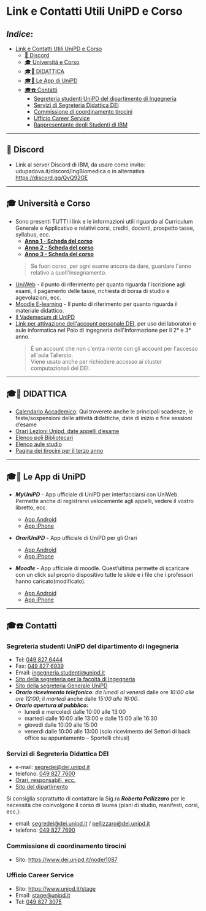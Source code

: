 
# Link e Contatti Utili UniPD e Corso

## *Indice*:<!-- omit in toc -->
- [Link e Contatti Utili UniPD e Corso](#link-e-contatti-utili-unipd-e-corso)
  - [👾 Discord](#-discord)
  - [🎓 Università e Corso](#-università-e-corso)
  - [🎓📆 DIDATTICA](#-didattica)
  - [🎓📲 Le App di UniPD](#-le-app-di-unipd)
  - [🎓☎️ Contatti](#️-contatti)
    - [Segreteria studenti UniPD del dipartimento di Ingegneria](#segreteria-studenti-unipd-del-dipartimento-di-ingegneria)
    - [Servizi di Segreteria Didattica DEI](#servizi-di-segreteria-didattica-dei)
    - [Commissione di coordinamento tirocini](#commissione-di-coordinamento-tirocini)
    - [Ufficio Career Service](#ufficio-career-service)
    - [Rappresentante degli Studenti di IBM](#rappresentante-degli-studenti-di-ibm)


---

## 👾 Discord

- Link al server Discord di IBM, da usare come invito: udupadova.it/discord/IngBiomedica o in alternativa https://discord.gg/QvQ92GE

---
## 🎓 Università e Corso

- Sono presenti TUTTI i link e le informazioni utili riguardo al Curriculum Generale e Applicativo e relativi corsi, crediti, docenti, prospetto tasse, syllabus, ecc.
  - [**Anno 1 - Scheda del corso**](https://didattica.unipd.it/off/2024/LT/IN/IN2374)
  - [**Anno 2 - Scheda del corso**](https://didattica.unipd.it/off/2023/LT/IN/IN2374)
  - [**Anno 3 - Scheda del corso**](https://didattica.unipd.it/off/2022/LT/IN/IN2374)
  > Se fuori corso, per ogni esame ancora da dare, guardare l'anno relativo a quell'insegnamento.
- [UniWeb](https://uniweb.unipd.it/) - il punto di riferimento per quanto riguarda l'iscrizione agli esami, il pagamento delle tasse, richiesta di borsa di studio e agevolazioni, ecc.
- [Moodle E-learning](https://stem.elearning.unipd.it/) - Il punto di riferimento per quanto riguarda il materiale didattico.
- [Il Vademecum di UniPD](https://www.spgi.unipd.it/corsi/guida-rapida-gli-studenti)
- [Link per attivazione dell'account personale DEI](https://www.dei.unipd.it/nuovoaccount/), per uso dei laboratori e aule informatica nel Polo di ingegneria dell'Informazione per il 2° e 3° anno. 
    > È un account che non c'entra niente con gli account per l'accesso all'aula Taliercio. <br> Viene usato anche per richiedere accesso ai cluster computazionali del DEI.
--- 

## 🎓📆 DIDATTICA

- [Calendario Accademico](https://www.unipd.it/calendario-scadenze): Qui troverete anche le principali scadenze, le feste/sospensioni delle attività didattiche, date di inizio e fine sessioni d’esame
- [Orari Lezioni Unipd, date appelli d’esame](http://tiny.cc/orariUnipd)
- [Elenco poli Bibliotecari](http://bibliotecadigitale.cab.unipd.it/biblioteche/elenco-delle-biblioteche)
- [Elenco aule studio](https://www.unipd.it/aule-studio)
- [Pagina dei tirocini per il terzo anno](https://www.ingegneria.unipd.it/studenti-iscritti/stage-e-tirocini)

--- 

## 🎓📲 Le App di UniPD

- ***MyUniPD*** - App ufficiale di UniPD per interfacciarsi con UniWeb. Permette anche di registrarvi velocemente agli appelli, vedere il vostro libretto, ecc.
 
  - [App Android](https://play.google.com/store/apps/details?id=it.unipd.studenti4.test) 
  - [App iPhone](https://apps.apple.com/it/app/myunipd/id1478733708)

- ***OrariUniPD*** - App ufficiale di UniPD per gli Orari
  - [App Android](https://play.google.com/store/apps/details?id=it.easystaff.unipd) 
  - [App iPhone](https://apps.apple.com/it/app/orariunipd/id1436137050)

- ***Moodle*** - App ufficiale di moodle. Quest’ultima permette di scaricare con un click sul proprio dispositivo tutte le slide e i file che i professori hanno caricato(modificato). 

  - [App Android](https://play.google.com/store/apps/details?id=com.moodle.moodlemobile)
  - [App iPhone](https://apps.apple.com/it/app/moodle/id633359593)

---

## 🎓☎️ Contatti

### Segreteria studenti UniPD del dipartimento di Ingegneria

  - Tel: [049 827 6444](tel:0498276444)
  - Fax: [049 827 6939](tel:0498276939)
  - Email: ingegneria.studenti@unipd.it
  - [Sito della segreteria per la facoltà di Ingegneria](https://www.ingegneria.unipd.it/segreteria-studenti)
  - [Sito della segreteria Generale UniPD](https://www.unipd.it/carriere-studenti)
  - ***Orario ricevimento telefonico***: *da lunedì al venerdì* dalle ore *10:00 alle ore 12:00*; il *martedì* anche dalle *15:00 alle 16:00*.
  - ***Orario apertura al pubblico:***
    - lunedì e mercoledì dalle 10:00 alle 13:00
    - martedì dalle 10:00 alle 13:00 e dalle 15:00 alle 16:30
    - giovedì dalle 10:00 alle 15:00
    - venerdì dalle 10:00 alle 13:00  (solo ricevimento dei Settori di back office su appuntamento – Sportelli chiusi)


### Servizi di Segreteria Didattica DEI

  - e-mail: segredei@dei.unipd.it
  - telefono: [049 827 7600](tel:0498277600)
  - [Orari, responsabili, ecc.](https://www.dei.unipd.it/node/809)
  - [Sito del dipartimento](https://www.dei.unipd.it/)


  Si consiglia soprattutto di contattare la Sig.ra ***Roberta Pellizzaro*** per le necessità che coinvolgono il corso di laurea (piani di studio, manifesti, corsi, ecc.):
  - email: segredei@dei.unipd.it / pellizzaro@dei.unipd.it
  - telefono: [049 827 7690](tel:0498277690)


### Commissione di coordinamento tirocini

  - Sito: https://www.dei.unipd.it/node/1087

### Ufficio Career Service

  - Sito: https://www.unipd.it/stage
  - Email: stage@unipd.it
  - Tel: [049 827 3075](tel:0498273075)
